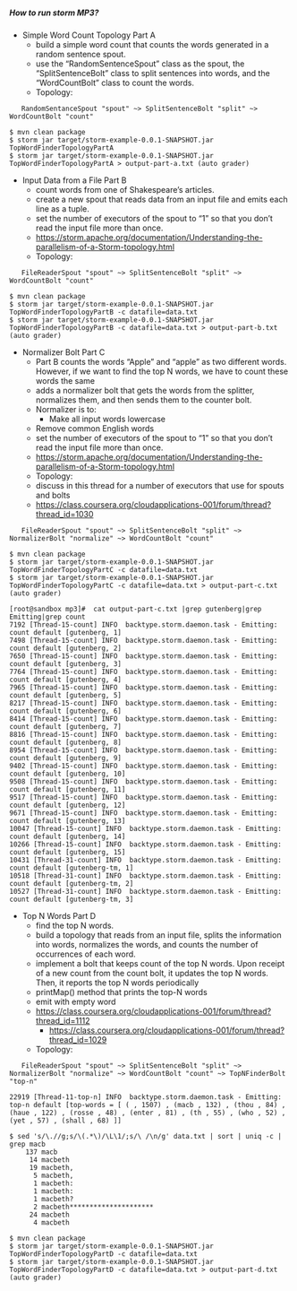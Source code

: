 ##### How to run storm MP3?
  * Simple Word Count Topology Part A
    - build a simple word count that counts the words generated in a random sentence spout.
    - use the “RandomSentenceSpout” class as the spout, the “SplitSentenceBolt” class to split
      sentences into words, and the “WordCountBolt” class to count the words. 
    - Topology:

```
   RandomSentanceSpout "spout" ~> SplitSentenceBolt "split" ~> WordCountBolt "count"
```

```
$ mvn clean package
$ storm jar target/storm-example-0.0.1-SNAPSHOT.jar TopWordFinderTopologyPartA
$ storm jar target/storm-example-0.0.1-SNAPSHOT.jar TopWordFinderTopologyPartA > output-part-a.txt (auto grader)
```

  * Input Data from a File Part B
    - count words from one of Shakespeare’s articles.
    - create a new spout that reads data from an input file and emits each line as a tuple.
    - set the number of executors of the spout to “1” so that you don’t read the input file more than once.
	- https://storm.apache.org/documentation/Understanding-the-parallelism-of-a-Storm-topology.html
    - Topology:

```
   FileReaderSpout "spout" ~> SplitSentenceBolt "split" ~> WordCountBolt "count"
```

```
$ mvn clean package
$ storm jar target/storm-example-0.0.1-SNAPSHOT.jar TopWordFinderTopologyPartB -c datafile=data.txt
$ storm jar target/storm-example-0.0.1-SNAPSHOT.jar TopWordFinderTopologyPartB -c datafile=data.txt > output-part-b.txt (auto grader)
```

  * Normalizer Bolt Part C
    - Part B counts the words “Apple” and “apple” as two different words. However, if we want to find the top N words, we have to count these words the same
    - adds a normalizer bolt that gets the words from the splitter, normalizes them, and then sends them to the counter bolt.
    - Normalizer is to:
    	- Make all input words lowercase
	- Remove common English words
    - set the number of executors of the spout to “1” so that you don’t read the input file more than once.
	- https://storm.apache.org/documentation/Understanding-the-parallelism-of-a-Storm-topology.html
    - Topology:
	- discuss in this thread for a number of executors that use for spouts and bolts
	- https://class.coursera.org/cloudapplications-001/forum/thread?thread_id=1030

```
   FileReaderSpout "spout" ~> SplitSentenceBolt "split" ~> NormalizerBolt "normalize" ~> WordCountBolt "count"
```

```
$ mvn clean package
$ storm jar target/storm-example-0.0.1-SNAPSHOT.jar TopWordFinderTopologyPartC -c datafile=data.txt
$ storm jar target/storm-example-0.0.1-SNAPSHOT.jar TopWordFinderTopologyPartC -c datafile=data.txt > output-part-c.txt (auto grader)
```

```
[root@sandbox mp3]#  cat output-part-c.txt |grep gutenberg|grep Emitting|grep count
7192 [Thread-15-count] INFO  backtype.storm.daemon.task - Emitting: count default [gutenberg, 1]
7498 [Thread-15-count] INFO  backtype.storm.daemon.task - Emitting: count default [gutenberg, 2]
7650 [Thread-15-count] INFO  backtype.storm.daemon.task - Emitting: count default [gutenberg, 3]
7764 [Thread-15-count] INFO  backtype.storm.daemon.task - Emitting: count default [gutenberg, 4]
7965 [Thread-15-count] INFO  backtype.storm.daemon.task - Emitting: count default [gutenberg, 5]
8217 [Thread-15-count] INFO  backtype.storm.daemon.task - Emitting: count default [gutenberg, 6]
8414 [Thread-15-count] INFO  backtype.storm.daemon.task - Emitting: count default [gutenberg, 7]
8816 [Thread-15-count] INFO  backtype.storm.daemon.task - Emitting: count default [gutenberg, 8]
8954 [Thread-15-count] INFO  backtype.storm.daemon.task - Emitting: count default [gutenberg, 9]
9402 [Thread-15-count] INFO  backtype.storm.daemon.task - Emitting: count default [gutenberg, 10]
9508 [Thread-15-count] INFO  backtype.storm.daemon.task - Emitting: count default [gutenberg, 11]
9517 [Thread-15-count] INFO  backtype.storm.daemon.task - Emitting: count default [gutenberg, 12]
9671 [Thread-15-count] INFO  backtype.storm.daemon.task - Emitting: count default [gutenberg, 13]
10047 [Thread-15-count] INFO  backtype.storm.daemon.task - Emitting: count default [gutenberg, 14]
10266 [Thread-15-count] INFO  backtype.storm.daemon.task - Emitting: count default [gutenberg, 15]
10431 [Thread-31-count] INFO  backtype.storm.daemon.task - Emitting: count default [gutenberg-tm, 1]
10518 [Thread-31-count] INFO  backtype.storm.daemon.task - Emitting: count default [gutenberg-tm, 2]
10527 [Thread-31-count] INFO  backtype.storm.daemon.task - Emitting: count default [gutenberg-tm, 3]
```

  * Top N Words Part D
    - find the top N words.
    - build a topology that reads from an input file, splits the information into words, normalizes the words, and counts the number of occurrences of each word. 
    - implement a bolt that keeps count of the top N words. Upon receipt of a new count from the count bolt, it updates the top N words. Then, it reports the top N words periodically
    - printMap() method that prints the top-N words
    - emit with empty word
	- https://class.coursera.org/cloudapplications-001/forum/thread?thread_id=1112
        - https://class.coursera.org/cloudapplications-001/forum/thread?thread_id=1029
    - Topology:

```
   FileReaderSpout "spout" ~> SplitSentenceBolt "split" ~> NormalizerBolt "normalize" ~> WordCountBolt "count" ~> TopNFinderBolt "top-n"
```

```
22919 [Thread-11-top-n] INFO  backtype.storm.daemon.task - Emitting: top-n default [top-words = [ ( , 1507) , (macb , 132) , (thou , 84) , (haue , 122) , (rosse , 48) , (enter , 81) , (th , 55) , (who , 52) , (yet , 57) , (shall , 68) ]]

$ sed 's/\.//g;s/\(.*\)/\L\1/;s/\ /\n/g' data.txt | sort | uniq -c | grep macb
    137 macb
     14 macbeth
     19 macbeth,
      5 macbeth,
      1 macbeth:
      1 macbeth:
      1 macbeth?
      2 macbeth*********************
     24 macbeth
      4 macbeth
```

```
$ mvn clean package
$ storm jar target/storm-example-0.0.1-SNAPSHOT.jar TopWordFinderTopologyPartD -c datafile=data.txt
$ storm jar target/storm-example-0.0.1-SNAPSHOT.jar TopWordFinderTopologyPartD -c datafile=data.txt > output-part-d.txt (auto grader)
```
